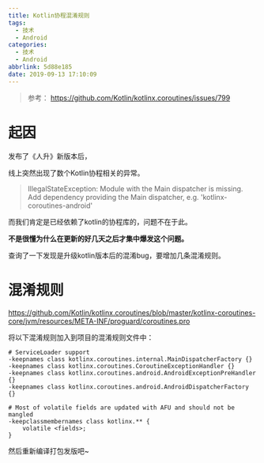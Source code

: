 ```yaml
---
title: Kotlin协程混淆规则
tags:
  - 技术
  - Android
categories:
  - 技术
  - Android
abbrlink: 5d88e185
date: 2019-09-13 17:10:09
---
```


>  参考： <https://github.com/Kotlin/kotlinx.coroutines/issues/799>

# 起因

发布了《人升》新版本后，

线上突然出现了数个Kotlin协程相关的异常。

>  IllegalStateException: Module with the Main dispatcher is missing. Add dependency providing the Main dispatcher, e.g. 'kotlinx-coroutines-android'

而我们肯定是已经依赖了kotlin的协程库的，问题不在于此。

**不是很懂为什么在更新的好几天之后才集中爆发这个问题。**



查询了一下发现是升级kotlin版本后的混淆bug，要增加几条混淆规则。

# 混淆规则

https://github.com/Kotlin/kotlinx.coroutines/blob/master/kotlinx-coroutines-core/jvm/resources/META-INF/proguard/coroutines.pro

将以下混淆规则加入到项目的混淆规则文件中：

```
# ServiceLoader support
-keepnames class kotlinx.coroutines.internal.MainDispatcherFactory {}
-keepnames class kotlinx.coroutines.CoroutineExceptionHandler {}
-keepnames class kotlinx.coroutines.android.AndroidExceptionPreHandler {}
-keepnames class kotlinx.coroutines.android.AndroidDispatcherFactory {}

# Most of volatile fields are updated with AFU and should not be mangled
-keepclassmembernames class kotlinx.** {
    volatile <fields>;
}
```

然后重新编译打包发版吧~